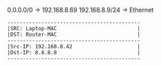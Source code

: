 0.0.0.0/0 -> 192.168.8.69
192.168.8.9/24 -> Ethernet

~~~ip Pakete
-------------------------------------------
|SRC: Laptop-MAC                          |
|DST: Router-MAC                          |
-------------------------------------------
|Src-IP: 192.168.8.42                     |
|Dst-IP: 8.8.8.8                          |
-------------------------------------------
~~~

